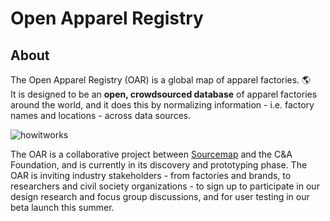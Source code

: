 <h1>Open Apparel Registry</h1>

<h2>About</h2>
The Open Apparel Registry (OAR) is a global map of apparel factories. 🌎
</br>
It is designed to be an <b>open, crowdsourced database</b> of apparel factories around the world, and it does this by normalizing information - i.e. factory names and locations - across data sources.

![howitworks](https://user-images.githubusercontent.com/13699037/37334841-07d736e8-26d3-11e8-9677-a52a608088ae.jpg)

The OAR is a collaborative project between [Sourcemap](sourcemap.com) and the C&A Foundation, and is currently in its discovery and prototyping phase. The OAR is inviting industry stakeholders - from factories and brands, to researchers and civil society organizations - to sign up to participate in our design research and focus group discussions, and for user testing in our beta launch this summer.  
